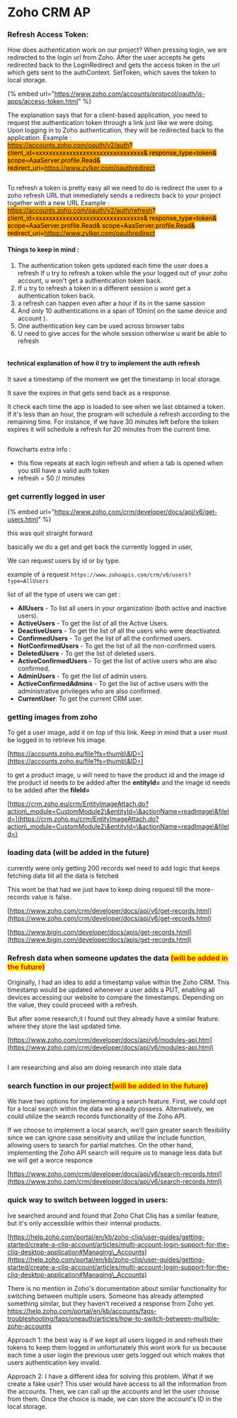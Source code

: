 # Zoho CRM AP

### Refresh Access Token:&#x20;

How does authentication work on our project? When pressing login, we are redirected to the login url from Zoho. After the user accepts he gets redirected back to the LoginRedirect and gets the access token in the url which gets sent to the authContext. SetToken, which saves the token to local storage.

{% embed url="https://www.zoho.com/accounts/protocol/oauth/js-apps/access-token.html" %}

The explanation says that for a client-based application, you need to request the authentication token through a link just like we were doing. Upon logging in to Zoho authentication, they will be redirected back to the application. Example :\
<mark style="background-color:orange;">https://accounts.zoho.com/oauth/v2/auth? client\_id=xxxxxxxxxxxxxxxxxxxxxxxxxxxxxxxx& response\_type=token& scope=AaaServer.profile.Read& redirect\_uri=https://www.zylker.com/oauthredirect</mark>

<figure><img src="../.gitbook/assets/image (1) (1) (1) (1) (1) (1) (1) (1) (1).png" alt=""><figcaption></figcaption></figure>

To refresh a token is pretty easy all we need to do is redirect the user to a zoho refresh URL that immediately sends a redirects back to your project together with a new URL Example : <mark style="background-color:orange;">https://accounts.zoho.com/oauth/v2/auth/refresh? client\_id=xxxxxxxxxxxxxxxxxxxxxxxxxxxxxxxx& response\_type=token& scope=AaaServer.profile.Read& scope=AaaServer.profile.Read& redirect\_uri=https://www.zylker.com/oauthredirect</mark>

#### Things to keep in mind :

1. The authentication token gets updated each time the user does a refresh If u try to refresh a token while the your logged out of your zoho account, u won't get a authentication token back.
2. If u try to refresh a token in a different session u wont get a authentication token back.
3. a refresh can happen even after a hour if its in the same sassion
4. And only 10 authentications in a span of 10min( on the same device and account ).
5. One authentication key can be used across browser tabs
6. U need to give acces for the whole session otherwise u want be able to refresh



<figure><img src="../.gitbook/assets/image (4) (1) (1) (1) (1).png" alt=""><figcaption></figcaption></figure>

#### technical explanation of how il try to implement the auth refresh

It save a timestamp of the moment we get the timestamp in local storage.

It save the expires in that gets send back as a response.

It check each time the app is loaded to see when we last obtained a token. If it's less than an hour, the program will schedule a refresh according to the remaining time. For instance, if we have 30 minutes left before the token expires it will schedule a refresh for 20 minutes from the current time.

<figure><img src="../.gitbook/assets/Schermafbeelding 2024-03-25 152153.png" alt=""><figcaption></figcaption></figure>

flowcharts extra info :

* this flow repeats at each login refresh and when a tab is opened when you still have a valid auth token
* refresh = 50 // minutes&#x20;

### get currently logged in user&#x20;

{% embed url="https://www.zoho.com/crm/developer/docs/api/v6/get-users.html" %}

this was quit straight forward&#x20;

basically we do a  get and get back the currently logged in user,

We can request users by id or by type.&#x20;

example of a request `https://www.zohoapis.com/crm/v6/users?type=AllUsers`

list of all the type of users we can get :

* **AllUsers** - To list all users in your organization (both active and inactive users).
* **ActiveUsers** - To get the list of all the Active Users.
* **DeactiveUsers** - To get the list of all the users who were deactivated.
* **ConfirmedUsers** - To get the list of all the confirmed users.
* **NotConfirmedUsers** - To get the list of all the non-confirmed users.
* **DeletedUsers** - To get the list of deleted users.
* **ActiveConfirmedUsers** - To get the list of active users who are also confirmed.
* **AdminUsers** - To get the list of admin users.
* **ActiveConfirmedAdmins** - To get the list of active users with the administrative privileges who are also confirmed.
* **CurrentUser**: To get the current CRM user.

### getting images from zoho

To get a user image, add it on top of this link. Keep in mind that a user must be logged in to retrieve his image.

[https://accounts.zoho.eu/file?fs=thumb\&ID=](https://accounts.zoho.eu/file?fs=thumb\&ID=)

to get a product image, u will need to have the product id and the image id the product id needs to be added after the **entityId=** and the image id needs to be added after the **fileId=**

[https://crm.zoho.eu/crm/EntityImageAttach.do?action\_module=CustomModule2\&entityId=\&actionName=readImage\&fileId=](https://crm.zoho.eu/crm/EntityImageAttach.do?action\_module=CustomModule2\&entityId=\&actionName=readImage\&fileId=)





### loading data (will be added in the future)

currently were only getting 200 records wel need to add logic that keeps fetching data till all the data is fetched &#x20;

This wont be that had we just have to keep doing request till the more-records value is false.

[https://www.zoho.com/crm/developer/docs/api/v6/get-records.html](https://www.zoho.com/crm/developer/docs/api/v6/get-records.html)

[https://www.bigin.com/developer/docs/apis/get-records.html](https://www.bigin.com/developer/docs/apis/get-records.html)

### Refresh data when someone updates the data <mark style="color:red;">(will be added in the future)</mark>

Originally, I had an idea to add a timestamp value within the Zoho CRM. This timestamp would be updated whenever a user adds a PUT, enabling all devices accessing our website to compare the timestamps. Depending on the value, they could proceed with a refresh.

But after some research,it i found out they already have a similar feature. where they store the last updated time.

[https://www.zoho.com/crm/developer/docs/api/v6/modules-api.htm](https://www.zoho.com/crm/developer/docs/api/v6/modules-api.html)



<figure><img src="../.gitbook/assets/Schermafbeelding 2024-03-08 105759.png" alt=""><figcaption></figcaption></figure>

I am researching and also am doing research into stale data&#x20;

### search function in our project<mark style="color:red;">(will be added in the future)</mark> 

We have two options for implementing a search feature. First, we could opt for a local search within the data we already possess. Alternatively, we could utilize the search records functionality of the Zoho API.

If we choose to implement a local search, we'll gain greater search flexibility since we can ignore case sensitivity and utilize the include function, allowing users to search for partial matches. On the other hand, implementing the Zoho API search will require us to manage less data but we will get a worce responce

[https://www.zoho.com/crm/developer/docs/api/v6/search-records.html](https://www.zoho.com/crm/developer/docs/api/v6/search-records.html)



### quick way to switch between logged in users:&#x20;

Ive searched around and found that Zoho Chat Cliq has a similar feature, but it's only accessible within their internal products.&#x20;

[https://help.zoho.com/portal/en/kb/zoho-cliq/user-guides/getting-started/create-a-cliq-account/articles/multi-account-login-support-for-the-cliq-desktop-application#Managing\_Accounts](https://help.zoho.com/portal/en/kb/zoho-cliq/user-guides/getting-started/create-a-cliq-account/articles/multi-account-login-support-for-the-cliq-desktop-application#Managing\_Accounts)

There is no mention in Zoho's documentation about similar functionality for switching between multiple users. Someone has already attempted something similar, but they haven't received a response from Zoho yet. https://help.zoho.com/portal/en/kb/accounts/faqs-troubleshooting/faqs/oneauth/articles/how-to-switch-between-multiple-zoho-accounts

Approach 1: the best way is if we kept all users logged in and refresh their tokens to keep them logged in unfortunately this wont work for us because each time a user login the previous user gets logged out which makes that users authentication key invalid.

Approach 2: I have a different idea for solving this problem. What if we create a fake user? This user would have access to all the information from the accounts. Then, we can call up the accounts and let the user choose from them. Once the choice is made, we can store the account's ID in the local storage.

